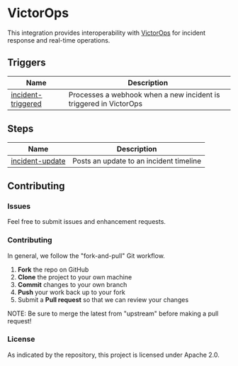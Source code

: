 # VictorOps

This integration provides interoperability with [VictorOps](https://www.victorops.com/) for incident response and real-time operations.


## Triggers

|  Name                                 | Description                             | 
|---------------------------------------|-----------------------------------------|
| [incident-triggered](/triggers/incident-triggered)  | Processes a webhook when a new incident is triggered in VictorOps

## Steps
| Name  | Description |
|-------|-------------|
| [incident-update](/steps/incident-update) | Posts an update to an incident timeline |

## Contributing

### Issues

Feel free to submit issues and enhancement requests.

### Contributing

In general, we follow the "fork-and-pull" Git workflow.

 1. **Fork** the repo on GitHub
 2. **Clone** the project to your own machine
 3. **Commit** changes to your own branch
 4. **Push** your work back up to your fork
 5. Submit a **Pull request** so that we can review your changes

NOTE: Be sure to merge the latest from "upstream" before making a pull request!

### License

As indicated by the repository, this project is licensed under Apache 2.0.
